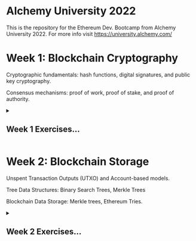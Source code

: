 # Alchemy University 2022

This is the repository for the Ethereum Dev. Bootcamp from Alchemy University 2022.
For more info visit https://university.alchemy.com/

# Week 1: Blockchain Cryptography

Cryptographic fundamentals: hash functions, digital signatures, and public key cryptography.

Consensus mechanisms: proof of work, proof of stake, and proof of authority.

<details>
<summary>

## Week 1 Exercises...

</summary>

### Week 1 assignment

ECDSA Node, react frontend that communicates to centralized (trusted) backend to transfer funds between accounts.

The frontend requests a private key, it display account balance, and allows to send funds to another account (use account public key).

The Transfer function on the client signs the transaction for the backend to verify.

The backend verifies the signature and updates the account balances if everything checks out correct.

### Exercise 1: findColor

Using Rainbow table approach, find the color of the given hash from a list of known colors.

### Exercise 2: publicKey

1. hashMessage: Use keccak256 to hash the given message.
2. signMessage: Sign the given message using the given private key.
3. recoveryKey: Recover the public key from the given message, signature and recoveryBit.
4. getAddress: Return the address of the given public key.

### Exercise 3: PoW Mining

1. addTransaction: Add a transaction to the mempool
2. mine: Create a new block with uuid and ad it to our blocks array
3. block hash: add to the new block the sha256 hash of the new block
4. mine transaction: add to the new block a list of transactions from the mempool
5. difficulty: add the new block if the hash of the new block is lower than the given difficulty

### Exercise 4: Blockchain

1. toHash: hash the given block
2. constructor: add a constructor to the Block class
3. genesis: create a gennesis block in the Blockchain class
4. addBlock: add a new block to the blockchain
5. link blocks: link the blocks in the blockchain
6. isValid: validate the blockchain, check that every block previousHash match the previous block's hash

</details>


# Week 2: Blockchain Storage

Unspent Transaction Outputs (UTXO) and Account-based models.

Tree Data Structures: Binary Search Trees, Merkle Trees

Blockchain Data Storage: Merkle trees, Ethereum Tries.

<details>
<summary>

## Week 2 Exercises...

</summary>

### Week 2 assignment


### Exercise 1: UTXO Model

1. TXO: Create a transaction output class
when executing a transaction,
2. check that no input is already spent
3. check that the input are greather or equal than the outputs transactions
4. if a transaction is valid, update inputs uTXOSs as spent
5. calculate a transaction fee for the miners

</details>
